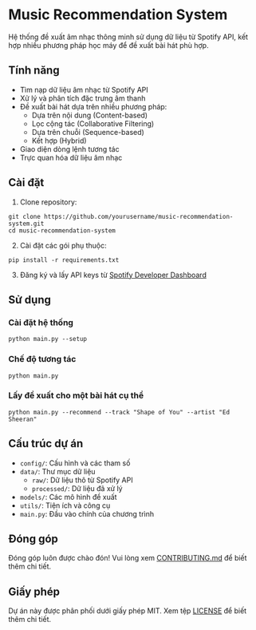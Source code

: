 # Music Recommendation System

Hệ thống đề xuất âm nhạc thông minh sử dụng dữ liệu từ Spotify API, kết hợp nhiều phương pháp học máy để đề xuất bài hát phù hợp.

## Tính năng

- Tìm nạp dữ liệu âm nhạc từ Spotify API
- Xử lý và phân tích đặc trưng âm thanh
- Đề xuất bài hát dựa trên nhiều phương pháp:
  - Dựa trên nội dung (Content-based)
  - Lọc cộng tác (Collaborative Filtering)
  - Dựa trên chuỗi (Sequence-based)
  - Kết hợp (Hybrid)
- Giao diện dòng lệnh tương tác
- Trực quan hóa dữ liệu âm nhạc

## Cài đặt

1. Clone repository:
```
git clone https://github.com/yourusername/music-recommendation-system.git
cd music-recommendation-system
```

2. Cài đặt các gói phụ thuộc:
```
pip install -r requirements.txt
```

3. Đăng ký và lấy API keys từ [Spotify Developer Dashboard](https://developer.spotify.com/dashboard/)

## Sử dụng

### Cài đặt hệ thống
```
python main.py --setup
```

### Chế độ tương tác
```
python main.py
```

### Lấy đề xuất cho một bài hát cụ thể
```
python main.py --recommend --track "Shape of You" --artist "Ed Sheeran"
```

## Cấu trúc dự án

- `config/`: Cấu hình và các tham số
- `data/`: Thư mục dữ liệu
  - `raw/`: Dữ liệu thô từ Spotify API
  - `processed/`: Dữ liệu đã xử lý
- `models/`: Các mô hình đề xuất
- `utils/`: Tiện ích và công cụ
- `main.py`: Đầu vào chính của chương trình

## Đóng góp

Đóng góp luôn được chào đón! Vui lòng xem [CONTRIBUTING.md](CONTRIBUTING.md) để biết thêm chi tiết.

## Giấy phép

Dự án này được phân phối dưới giấy phép MIT. Xem tệp [LICENSE](LICENSE) để biết thêm chi tiết.